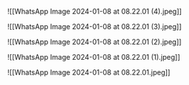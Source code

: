 
![[WhatsApp Image 2024-01-08 at 08.22.01 (4).jpeg]]

![[WhatsApp Image 2024-01-08 at 08.22.01 (3).jpeg]]

![[WhatsApp Image 2024-01-08 at 08.22.01 (2).jpeg]]

![[WhatsApp Image 2024-01-08 at 08.22.01 (1).jpeg]]

![[WhatsApp Image 2024-01-08 at 08.22.01.jpeg]]

